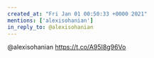 ```yaml
---
created_at: "Fri Jan 01 00:50:33 +0000 2021"
mentions: ['alexisohanian']
in_reply_to: @alexisohanian
---
```


@alexisohanian https://t.co/A95I8g96Vo